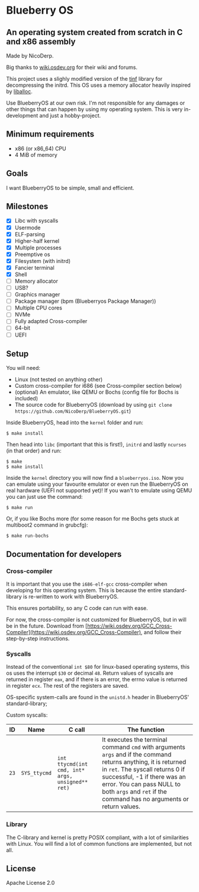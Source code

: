
# Blueberry OS

## An operating system created from scratch in C and x86 assembly

Made by NicoDerp.

Big thanks to [wiki.osdev.org](wiki.osdev.org) for their wiki and forums.

This project uses a slighly modified version of the [tinf](https://github.com/jibsen/tinf) library for decompressing the initrd.
This OS uses a memory allocator heavily inspired by [liballoc](https://github.com/blanham/liballoc).

Use BlueberryOS at our own risk. I'm not responsible for any damages or other things that can happen by using my operating system.
This is very in-development and just a hobby-project.

## Minimum requirements

 - x86 (or x86_64) CPU
 - 4 MiB of memory

## Goals

I want BlueberryOS to be simple, small and efficient.

## Milestones

- [x] Libc with syscalls
- [x] Usermode
- [x] ELF-parsing
- [x] Higher-half kernel
- [x] Multiple processes
- [x] Preemptive os
- [x] Filesystem (with initrd)
- [x] Fancier terminal
- [x] Shell
- [ ] Memory allocator
- [ ] USB?
- [ ] Graphics manager
- [ ] Package manager (bpm (Blueberryos Package Manager))
- [ ] Multiple CPU cores
- [ ] NVMe
- [ ] Fully adapted Cross-compiler
- [ ] 64-bit
- [ ] UEFI

## Setup

You will need:
 - Linux (not tested on anything other)
 - Custom cross-compiler for i686 (see Cross-compiler section below)
 - (optional) An emulator, like QEMU or Bochs (config file for Bochs is included)
 - The source code for BlueberryOS (download by using `git clone https://github.com/NicoDerp/BlueberryOS.git`)

Inside BlueberryOS, head into the `kernel` folder and run:

```shell
$ make install
```

Then head into `libc` (important that this is first!), `initrd` and lastly `ncurses` (in that order) and run:

```shell
$ make
$ make install
```

Inside the `kernel` directory you will now find a `blueberryos.iso`. 
Now you can emulate using your favourite emulator or even run the BlueberryOS on real hardware (UEFI not supported yet)!
If you wan't to emulate using QEMU you can just use the command:
```shell
$ make run
```
Or, if you like Bochs more (for some reason for me Bochs gets stuck at multiboot2 command in grubcfg):
```shell
$ make run-bochs
```

## Documentation for developers

### Cross-compiler

It is important that you use the `i686-elf-gcc` cross-compiler when developing for this operating system.
This is because the entire standard-library is re-written to work with BlueberryOS.

This ensures portability, so any C code can run with ease.

For now, the cross-compiler is not customized for BlueberryOS, but in will be in the future.
Download from [https://wiki.osdev.org/GCC_Cross-Compiler](https://wiki.osdev.org/GCC_Cross-Compiler), and follow their step-by-step instructions.

### Syscalls

Instead of the conventional `int $80` for linux-based operating systems, this os uses the interrupt `$30` or decimal `48`.
Return values of syscalls are returned in register `eax`, and if there is an error, the errno value is returned in register `ecx`.
The rest of the registers are saved.

OS-specific system-calls are found in the `unistd.h` header in BlueberryOS' standard-library;

Custom syscalls:

| ID   | Name          | C call                                     | The function                                                                                                                                                                              |
| --- | --- | --- | --- |
| `23` | `SYS_ttycmd`  | `int ttycmd(int cmd, int* args, unsigned** ret)` | It executes the terminal command `cmd` with arguments `args` and if the command returns anything, it is returned in `ret`. The syscall returns 0 if successful, -1 if there was an error. You can pass NULL to both `args` and `ret` if the command has no arguments or return values. |

### Library

The C-library and kernel is pretty POSIX compliant, with a lot of similarities with Linux.
You will find a lot of common functions are implemented, but not all.

## License

Apache License 2.0


